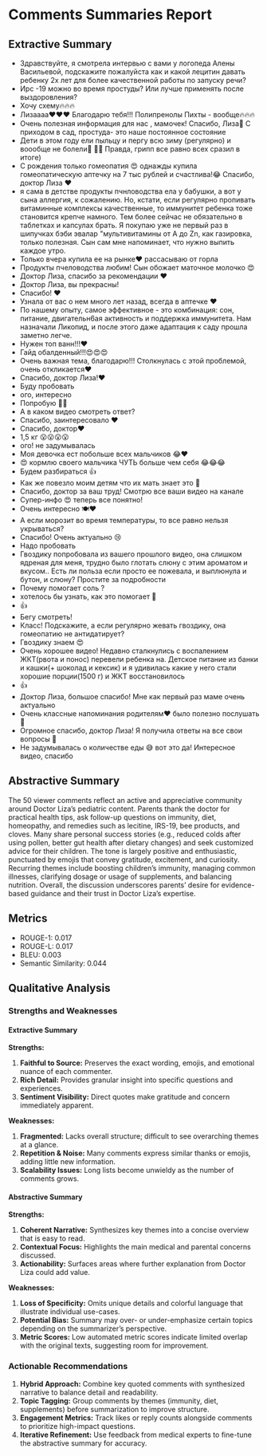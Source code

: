 # Comments Summaries Report

## Extractive Summary

- Здравствуйте, я смотрела интервью с вами у логопеда Алены Васильевой, подскажите пожалуйста как и какой лецитин давать ребенку 2х лет для более качественной работы по запуску речи?
- Ирс -19 можно во время простуды? Или лучше применять после выздоровления?
- Хочу схему🔥🔥🔥
- Лизаааа♥️♥️♥️ Благодарю тебя!!! Полипренолы Пихты - вообще🔥🔥🔥
- Очень полезная информация для нас , мамочек! Спасибо, Лиза🫶 С приходом в сад, простуда- это наше постоянное состояние
- Дети в этом году ели пыльцу и пергу всю зиму (регулярно) и воообще не болели🎉 🎉🎉 Правда, грипп все равно всех сразил в итоге)
- С рождения только гомеопатия 😍 однажды купила гомеопатическую аптечку на 7 тыс рублей и счастлива!😂  Спасибо, доктор Лиза ♥️
- я сама в детстве продукты пчнловодства ела у бабушки, а вот у сына аллергия, к сожалению. Но, кстати,  если регулярно пропивать витаминные комплексы качественные, то иммунитет ребенка тоже становится крепче намного. Тем более сейчас не обязательно в таблетках и капсулах брать. Я покупаю уже не первый раз в шипучках бэби эвалар "мультивитамины от А до Zn, как газировка, только полезная. Сын сам мне напоминает, что нужно выпить каждое утро.
- Только вчера купила ее на рынке❤ рассасываю от горла
- Продукты пчеловодства любим! Сын обожает маточное молочко 😍
- Доктор Лиза, спасибо за рекомендации ❤
- Доктор Лиза, вы прекрасны!
- Спасибо! ❤
- Узнала от вас о нем много лет назад, всегда в аптечке ❤
- По нашему опыту, самое эффективное - это комбинация: сон, питание, двигательн6ая активность и поддержка иммунитета. Нам назначали Ликопид, и после этого даже адаптация к саду прошла заметно легче.
- Нужен топ ванн!!!❤
- Гайд обалденный!!!😍😍😍
- Очень важная тема, благодарю!!! Столкнулась с этой проблемой, очень откликается♥️
- Спасибо, доктор Лиза!❤
- Буду пробовать
- ого, интересно
- Попробую 👍🏻
- А в каком видео смотреть ответ?
- Спасибо, заинтересовало ❤
- Спасибо, доктор❤
- 1,5 кг 😮😮😮😮
- ого! не задумывалась
- Моя девочка ест побольше всех мальчиков 😂❤
- 😍 кормлю своего мальчика ЧУТЬ больше чем себя 😂😂😂
- Будем разбираться 👍
- Как же повезло моим детям что их мать знает это 🤪
- Спасибо, доктор за ваш труд!  Смотрю все ваши видео на канале
- Супер-инфо 😍 теперь все понятно!
- Очень интересно 🍽️❤
- А если морозит во время температуры, то все равно нельзя укрываться?
- Спасибо! Очень актуально 😢
- Надо пробовать
- Гвоздику попробовала из вашего прошлого видео, она слишком ядреная для меня, трудно было глотать слюну с этим ароматом и вкусом.. Есть ли польза если просто ее пожевала, и выплюнула и бутон, и слюну? Простите за подробности
- Почему помогает соль ?
- хотелось бы узнать, как это помогает 🤯
- 👍
- Бегу смотреть!
- Класс! Подскажите, а если регулярно жевать гвоздику, она гомеопатию не антидатирует?
- Гвоздику знаем 😍
- Очень хорошее видео! Недавно сталкнулись с воспалением ЖКТ(рвота и понос) перевели ребенка на. Детское питание из банки и кашки(+ шоколад и кексик) и я удивилась какие у него стали хорошие порции(1500 г) и ЖКТ восстановилось
- 👍
- Доктор Лиза, большое спасибо! Мне как первый раз маме очень актуально
- Очень классные напоминания родителям❤ было полезно послушать🙏
- Огромное спасибо, доктор Лиза! Я получила ответы на все свои вопросы 🥰
- Не задумывалась о количестве еды 😅 вот это да! Интересное видео, спасибо

## Abstractive Summary

The 50 viewer comments reflect an active and appreciative community around Doctor Liza’s pediatric content. Parents thank the doctor for practical health tips, ask follow-up questions on immunity, diet, homeopathy, and remedies such as lecitine, IRS-19, bee products, and cloves. Many share personal success stories (e.g., reduced colds after using pollen, better gut health after dietary changes) and seek customized advice for their children. The tone is largely positive and enthusiastic, punctuated by emojis that convey gratitude, excitement, and curiosity. Recurring themes include boosting children’s immunity, managing common illnesses, clarifying dosage or usage of supplements, and balancing nutrition. Overall, the discussion underscores parents’ desire for evidence-based guidance and their trust in Doctor Liza’s expertise.

## Metrics

* ROUGE-1: 0.017
* ROUGE-L: 0.017
* BLEU: 0.003
* Semantic Similarity: 0.044

## Qualitative Analysis

### Strengths and Weaknesses

#### Extractive Summary

**Strengths:**
1. **Faithful to Source:** Preserves the exact wording, emojis, and emotional nuance of each commenter.
2. **Rich Detail:** Provides granular insight into specific questions and experiences.
3. **Sentiment Visibility:** Direct quotes make gratitude and concern immediately apparent.

**Weaknesses:**
1. **Fragmented:** Lacks overall structure; difficult to see overarching themes at a glance.
2. **Repetition & Noise:** Many comments express similar thanks or emojis, adding little new information.
3. **Scalability Issues:** Long lists become unwieldy as the number of comments grows.

#### Abstractive Summary

**Strengths:**
1. **Coherent Narrative:** Synthesizes key themes into a concise overview that is easy to read.
2. **Contextual Focus:** Highlights the main medical and parental concerns discussed.
3. **Actionability:** Surfaces areas where further explanation from Doctor Liza could add value.

**Weaknesses:**
1. **Loss of Specificity:** Omits unique details and colorful language that illustrate individual use-cases.
2. **Potential Bias:** Summary may over- or under-emphasize certain topics depending on the summarizer’s perspective.
3. **Metric Scores:** Low automated metric scores indicate limited overlap with the original texts, suggesting room for improvement.

### Actionable Recommendations

1. **Hybrid Approach:** Combine key quoted comments with synthesized narrative to balance detail and readability.
2. **Topic Tagging:** Group comments by themes (immunity, diet, supplements) before summarization to improve structure.
3. **Engagement Metrics:** Track likes or reply counts alongside comments to prioritize high-impact questions.
4. **Iterative Refinement:** Use feedback from medical experts to fine-tune the abstractive summary for accuracy.
